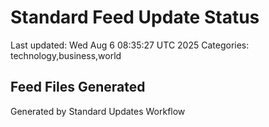 # Standard Feed Update Status
Last updated: Wed Aug  6 08:35:27 UTC 2025
Categories: technology,business,world

## Feed Files Generated

Generated by Standard Updates Workflow
